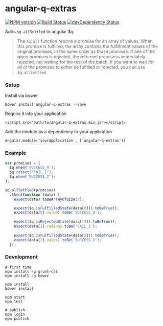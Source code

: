 # angular-q-extras

<!-- [![Built with Grunt](https://cdn.gruntjs.com/builtwith.png)](http://gruntjs.com/) -->
[![NPM version][npm-image]][npm-url]
[![Build Status][travis-image]][travis-url]
[![devDependency Status][dependency-image]][dependency-url]

Adds `$q.allSettled` to angular $q.

> The `$q.all` function returns a promise for an array of values. When this promise is fulfilled, the array contains the fulfillment values of the original promises, in the same order as those promises. If one of the given promises is rejected, the returned promise is immediately rejected, not waiting for the rest of the batch. If you want to wait for all of the promises to either be fulfilled or rejected, you can use `$q.allSettled`.

### Setup

Install via bower

`bower install angular-q-extras --save`

Require it into your application

`<script src="path/to/angular-q-extras.min.js"></script>`

Add the module as a dependency to your application

`angular.module('yourApplication', ['angular-q-extras'])`

### Example

```javascript
var promises = [
  $q.when('SUCCESS_0');
  $q.reject('FAIL_1');
  $q.when('SUCCESS_2');
];

$q.allSettled(promises)
  .then(function (data) {
    expect(data).toBeArrayOfSize(3);

    expect($q.isFulfilledState(data[0])).toBeTrue();
    expect(data[0].value).toBe('SUCCESS_0');
    
    expect($q.isRejectedState(data[1])).toBeTrue();
    expect(data[1].reason).toBe('FAIL_1');
    
    expect($q.isFulfilledState(data[2])).toBeTrue();
    expect(data[2].value).toBe('SUCCESS_2');
  });
```

### Development
```
# first time
npm install -g grunt-cli
npm install -g bower

npm install
bower install

npm start
npm test

# publish
npm login
npm publish
```

[npm-image]: https://img.shields.io/npm/v/angular-q-extras.svg
[npm-url]: https://www.npmjs.com/package/angular-q-extras
[travis-image]: https://travis-ci.org/niqdev/angular-q-extras.svg?branch=master
[travis-url]: https://travis-ci.org/niqdev/angular-q-extras
[dependency-image]: https://david-dm.org/niqdev/angular-q-extras/dev-status.svg
[dependency-url]: https://david-dm.org/niqdev/angular-q-extras#info=devDependencies
